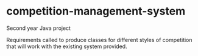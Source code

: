 competition-management-system
=============================

Second year Java project

Requirements called to produce classes for different styles of competition that will work with the existing system provided.
